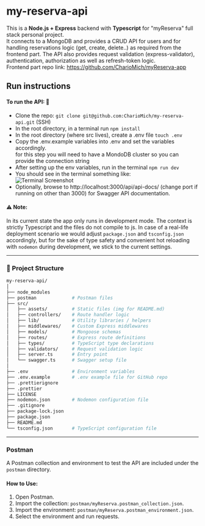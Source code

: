# my-reserva-api

This is a <b>Node.js + Express</b> backend with <b>Typescript</b> for "myReserva" full stack personal project. <br>
It connects to a MongoDB and provides a CRUD API for users and for handling reservations logic (get, create, delete..) as required from the frontend part.
The API also provides request validation (express-validator), authentication, authorization as well as refresh-token logic. <br>
Frontend part repo link: https://github.com/CharioMich/myReserva-app <br>

## Run instructions
#### To run the API: 🚀
  - Clone the repo:
  ``` git clone git@github.com:CharioMich/my-reserva-api.git ``` (SSH)
  - In the root directory, in a terminal run ``` npm install ```
  - In the root directory (where src lives), create a .env file ``` touch .env ```
  - Copy the .env.example variables into .env and set the variables accordingly. <br>
  for this step you will need to have a MondoDB cluster so you can provide the connection string
  - After setting up the env variables, run in the terminal ``` npm run dev ```
  - You should see in the terminal something like: <br>
  ![Terminal Screenshot](./src/assets/terminal.png)
  - Optionally, browse to http://localhost:3000/api/api-docs/ (change port if running on other than 3000) for Swagger API documentation.

#### ⚠️ Note: 
In its current state the app only runs in development mode. The context is strictly Typescript and the files do not compile to js. In case of a real-life deployment scenario we would adjust `package.json` and `tsconfig.json` accordingly, but for the sake of type safety and convenient hot reloading with `nodemon` during development, we stick to the current settings.

---

### 📁 Project Structure

```bash
my-reserva-api/
│
├── node_modules
├── postman             # Postman files
├── src/
│   ├── assets/         # Static files (img for README.md)
│   ├── controllers/    # Route handler logic
│   ├── lib/            # Utility libraries / helpers
│   ├── middlewares/    # Custom Express middlewares
│   ├── models/         # Mongoose schemas 
│   ├── routes/         # Express route definitions
│   ├── types/          # TypeScript type declarations 
│   ├── validators/     # Request validation logic 
│   ├── server.ts       # Entry point 
│   └── swagger.ts      # Swagger setup file 
│
├── .env                # Environment variables
├── .env.example        # .env example file for GitHub repo
├── .prettierignore
├── .prettier
├── LICENSE
├── nodemon.json        # Nodemon configuration file
├── .gitignore
├── package-lock.json
├── package.json
├── README.md
└── tsconfig.json       # TypeScript configuration file
```



---

### Postman

A Postman collection and environment to test the API are included under the `postman` directory.

#### How to Use:

1. Open Postman.
2. Import the collection: `postman/myReserva.postman_collection.json`.
3. Import the environment: `postman/myReserva.postman_environment.json`.
4. Select the environment and run requests.